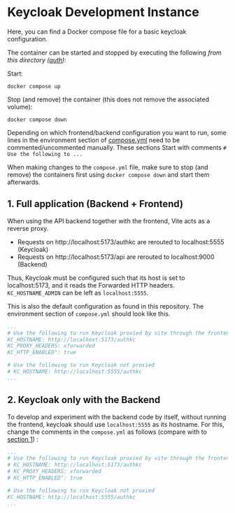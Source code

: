 # Keycloak Development Instance

Here, you can find a Docker compose file for a basic keycloak configuration.

The container can be started and stopped by executing the following *from this directory ([auth](.))*:

Start:
```shell
docker compose up
```

Stop (and remove) the container (this does not remove the associated volume):
```shell
docker compose down
```

Depending on which frontend/backend configuration you want to run, some lines in the environment section of
[compose.yml](./compose.yml) need to be commented/uncommented manually.
These sections Start with comments `# Use the following to ...`

When making changes to the `compose.yml` file, make sure to stop (and remove) the containers first using 
`docker compose down` and start them afterwards.

## 1. Full application (Backend + Frontend)

When using the API backend together with the frontend, Vite acts as a reverse proxy.

- Requests on http://localhost:5173/authkc are rerouted to localhost:5555 (Keycloak)
- Requests on http://localhost:5173/api are rerouted to localhost:9000 (Backend)

Thus, Keycloak must be configured such that its host is set to localhost:5173, and it reads the Forwarded HTTP headers.
`KC_HOSTNAME_ADMIN` can be left as `localhost:5555`.

This is also the default configuration as found in this repository. The environment section of `compose.yml` should
look like this.

```yaml
...
# Use the following to run Keycloak proxied by vite through the frontend
KC_HOSTNAME: http://localhost:5173/authkc
KC_PROXY_HEADERS: xforwarded
KC_HTTP_ENABLED": true

# Use the following to run Keycloak not proxied
# KC_HOSTNAME: http://localhost:5555/authkc
...
```

## 2. Keycloak only with the Backend

To develop and experiment with the backend code by itself, without running the frontend, keycloak should use
`localhost:5555` as its hostname.
For this, change the comments in the `compose.yml` as follows (compare with
to [section 1](#1-full-application-backend--frontend)) :

```yaml
...
# Use the following to run Keycloak proxied by vite through the frontend
# KC_HOSTNAME: http://localhost:5173/authkc
# KC_PROXY_HEADERS: xforwarded
# KC_HTTP_ENABLED": true

# Use the following to run Keycloak not proxied
KC_HOSTNAME: http://localhost:5555/authkc
...
```

